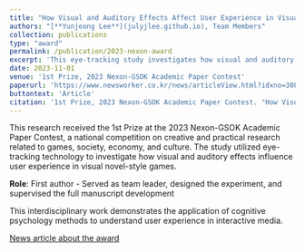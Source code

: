 ```yaml
---
title: "How Visual and Auditory Effects Affect User Experience in Visual Novel-Style Games: an Eye-Tracking Study from the 'Blue Archive'"
authors: "[**Yunjeong Lee**](julyjlee.github.io), Team Members"
collection: publications
type: "award"
permalink: /publication/2023-nexon-award
excerpt: 'This eye-tracking study investigates how visual and auditory effects influence user experience in visual novel-style games, combining cognitive psychology with user experience research.'
date: 2023-11-01
venue: '1st Prize, 2023 Nexon-GSOK Academic Paper Contest'
paperurl: 'https://www.newsworker.co.kr/news/articleView.html?idxno=308999'
buttontext: 'Article'
citation: '1st Prize, 2023 Nexon-GSOK Academic Paper Contest. "How Visual and Auditory Effects Affect User Experience in Visual Novel-Style Games: an Eye-Tracking Study from the Blue Archive"'
---
```


This research received the 1st Prize at the 2023 Nexon-GSOK Academic Paper Contest, a national competition on creative and practical research related to games, society, economy, and culture. The study utilized eye-tracking technology to investigate how visual and auditory effects influence user experience in visual novel-style games.

**Role**: First author - Served as team leader, designed the experiment, and supervised the full manuscript development

This interdisciplinary work demonstrates the application of cognitive psychology methods to understand user experience in interactive media.

[News article about the award](https://www.newsworker.co.kr/news/articleView.html?idxno=308999)
